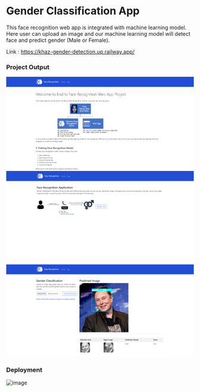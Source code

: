 # Gender Classification App

This face recognition web app is integrated with machine learning model. Here user can upload an image and our machine learning model will detect face and predict gender (Male or Female).

Link : <https://khaz-gender-detection.up.railway.app/>

### Project Output

![image](preview/preview1.png)
![image](preview/preview2.png)
![image](preview/preview3.png)

### Deployment

![image](https://user-images.githubusercontent.com/75901421/184639715-7b4ba26c-6fb8-4157-8819-233b06dedb77.png)
